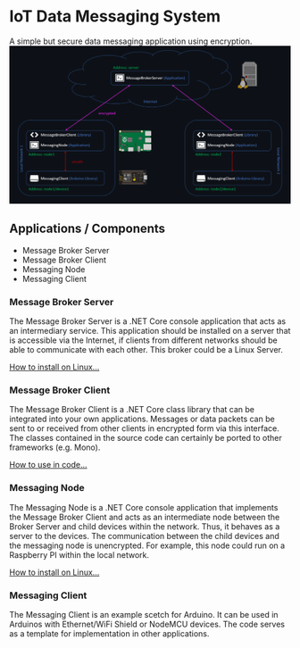 # IoT Data Messaging System
A simple but secure data messaging application using encryption.
![alt text](scheme.png?raw=true)

## Applications / Components
* Message Broker Server
* Message Broker Client
* Messaging Node
* Messaging Client

### Message Broker Server
The Message Broker Server is a .NET Core console application that acts as an intermediary service. This application should be installed on a server that is accessible via the Internet, if clients from different networks should be able to communicate with each other.
This broker could be a Linux Server.

[How to install on Linux...](https://github.com/MiHoCode/dotnet-message-broker/wiki/Message-Broker-Server)

### Message Broker Client
The Message Broker Client is a .NET Core class library that can be integrated into your own applications. Messages or data packets can be sent to or received from other clients in encrypted form via this interface. The classes contained in the source code can certainly be ported to other frameworks (e.g. Mono).

[How to use in code...](https://github.com/MiHoCode/dotnet-message-broker/wiki/Message-Broker-Client-(Library))

### Messaging Node
The Messaging Node is a .NET Core console application that implements the Message Broker Client and acts as an intermediate node between the Broker Server and child devices within the network. Thus, it behaves as a server to the devices. The communication between the child devices and the messaging node is unencrypted.
For example, this node could run on a Raspberry PI within the local network.

[How to install on Linux...](https://github.com/MiHoCode/dotnet-message-broker/wiki/Messaging-Node)

### Messaging Client
The Messaging Client is an example scetch for Arduino. It can be used in Arduinos with Ethernet/WiFi Shield or NodeMCU devices. The code serves as a template for implementation in other applications.
